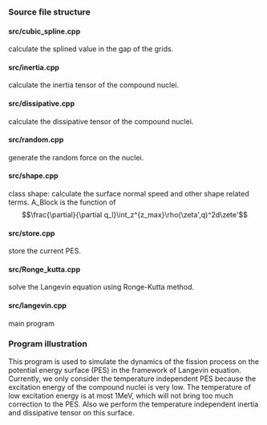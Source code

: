 ### Source file structure
#### src/cubic_spline.cpp
calculate the splined value in the gap of the grids.
#### src/inertia.cpp
calculate the inertia tensor of the compound nuclei.
#### src/dissipative.cpp
calculate the dissipative tensor of the compound nuclei.
#### src/random.cpp
generate the random force on the nuclei.
#### src/shape.cpp
class shape: calculate the surface normal speed and other shape
related terms.
A_Block is the function of $$\frac{\partial}{\partial q_l}\int_z^{z_max}\rho(\zeta',q)^2d\zete'$$
#### src/store.cpp
store the current PES.
#### src/Ronge_kutta.cpp
solve the Langevin equation using Ronge-Kutta method.
#### src/langevin.cpp
main program
### Program illustration

This program is used to simulate the dynamics of the fission process
on the potential energy surface (PES) in the framework of Langevin
equation. Currently, we only consider the temperature independent PES
because the excitation energy of the compound nuclei is very low. The
temperature of low excitation energy is at most 1MeV, which will not
bring too much correction to the PES. Also we perform the temperature
independent inertia and dissipative tensor on this surface.
